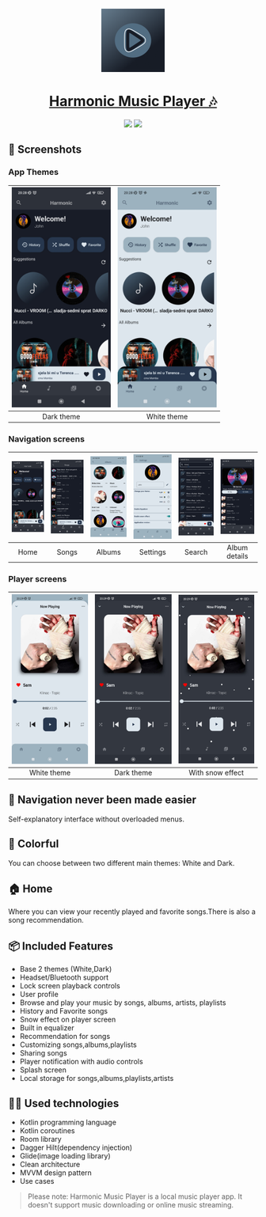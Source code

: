 <p align="center">
  <a href="https://harmonic.app">
    <img src="app/src/debug/res/drawable/icon.png" height="128">
    <h1 align="center">Harmonic Music Player 🎶</h1>
  </a>
</p>
<p align="center">
  <a href="https://github.com/pluzarev-nemanja/Harmonic" style="text-decoration:none" area-label="Android">
    <img src="https://img.shields.io/badge/Platform-Android-green.svg">
  </a>
  <a href="https://github.com/pluzarev-nemanja/Harmonic" style="text-decoration:none" area-label="Min API: 21">
    <img src="https://img.shields.io/badge/minSdkVersion-21-green.svg">
  </a>
</p>

## 📱 Screenshots
### App Themes
| <img src="screenshots/homeBlack.jpg" width="200"/> | <img src="screenshots/homeWhite.jpg" width="200"/> | 
|:---:|:---:|
|Dark theme| White theme|

### Navigation screens
| <img src="screenshots/homeBlack.jpg" width="200"/>| <img src="screenshots/songsBlack.jpg" width="200"/>| <img src="screenshots/albumsWhite.jpg" width="200"/>| <img src="screenshots/settingsWhite.jpg" width="200"/>| <img src="screenshots/searchBlack.jpg" width="200"/>| <img src="screenshots/detailsBlack.jpg" width="200"/>|
|:---:|:---:|:---:|:---:|:---:|:---:|
| Home | Songs | Albums | Settings | Search | Album details |

### Player screens
| <img src="screenshots/playerWhite.jpg" width="200"/>| <img src="screenshots/playerBlack.jpg" width="200"/>| <img src="screenshots/playerBlack2.jpg" width="200"/>|
|:---:|:---:|:---:|
| White theme | Dark theme | With snow effect |


## 🧭 Navigation never been made easier 
Self-explanatory interface without overloaded menus.

## 🎨 Colorful
You can choose between two different main themes: White and Dark.

## 🏠 Home
Where you can view your recently played and
favorite songs.There is also a song recommendation.

## 📦 Included Features
-  Base 2 themes (White,Dark)
-  Headset/Bluetooth support
-  Lock screen playback controls
-  User profile
-  Browse and play your music by songs, albums, artists, playlists
-  History and Favorite songs
-  Snow effect on player screen
-  Built in equalizer
-  Recommendation for songs
-  Customizing songs,albums,playlists
-  Sharing songs
-  Player notification with audio controls
-  Splash screen
-  Local storage for songs,albums,playlists,artists

## 👨‍💻 Used technologies
-  Kotlin programming language
-  Kotlin coroutines
-  Room library
-  Dagger Hilt(dependency injection)
-  Glide(image loading library)
-  Clean architecture
-  MVVM design pattern
-  Use cases




>Please note: Harmonic Music Player is a local music player app. It
>doesn't support music downloading or online music streaming.
